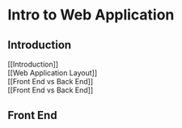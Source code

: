 # Intro to Web Application
## Introduction
[[Introduction]]<br>
[[Web Application Layout]]<br>
[[Front End vs Back End]]<br>
[[Front End vs Back End]]<br>

## Front End
